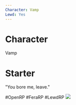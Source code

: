 ```yaml
---
Character: Vamp
Lewd: Yes
---
```

# Character
Vamp

# Starter
"You bore me, leave."

  

#OpenRP #FeraRP #LewdRP 
![](E6vhRUmUcAEAaH5.jpg)